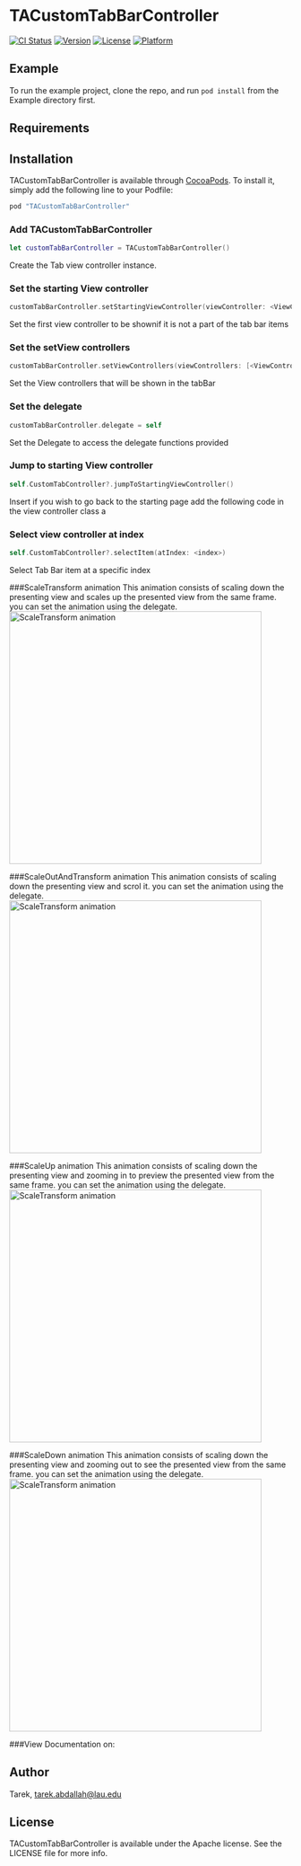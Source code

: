 # TACustomTabBarController

[![CI Status](http://img.shields.io/travis/Tarek/TACustomTabBarController.svg?style=flat)](https://travis-ci.org/Tarek/TACustomTabBarController)
[![Version](https://img.shields.io/cocoapods/v/TACustomTabBarController.svg?style=flat)](http://cocoapods.org/pods/TACustomTabBarController)
[![License](https://img.shields.io/cocoapods/l/TACustomTabBarController.svg?style=flat)](http://cocoapods.org/pods/TACustomTabBarController)
[![Platform](https://img.shields.io/cocoapods/p/TACustomTabBarController.svg?style=flat)](http://cocoapods.org/pods/TACustomTabBarController)

## Example

To run the example project, clone the repo, and run `pod install` from the Example directory first.

## Requirements

## Installation

TACustomTabBarController is available through [CocoaPods](http://cocoapods.org). To install
it, simply add the following line to your Podfile:

```swift
pod "TACustomTabBarController"
```
### Add TACustomTabBarController
```swift
let customTabBarController = TACustomTabBarController() 
```
Create the Tab view controller instance.

### Set the starting View controller
```swift
customTabBarController.setStartingViewController(viewController: <ViewController>)
```
Set the first view controller to be shownif it is not a part of the tab bar items

### Set the setView controllers
```swift
customTabBarController.setViewControllers(viewControllers: [<ViewController>,<ViewController>])
```
Set the View controllers that will be shown in the tabBar
### Set the delegate
```swift
customTabBarController.delegate = self

```
Set the Delegate to access the delegate functions provided

### Jump to starting View controller
```swift
self.CustomTabController?.jumpToStartingViewController()
```
Insert if you wish to go back to the starting page add the following code in the view controller class a

### Select view controller at index
```swift
self.CustomTabController?.selectItem(atIndex: <index>)
```
Select Tab Bar item at a specific index

###ScaleTransform animation
This animation consists of scaling down the presenting view and scales up the presented view from the same frame.
you can set the animation using the delegate.
<img src =''
alt="ScaleTransform animation" width='450'>

###ScaleOutAndTransform animation
This animation consists of scaling down the presenting view and scrol it.
you can set the animation using the delegate.
<img src =''
alt="ScaleTransform animation" width='450'>

###ScaleUp animation
This animation consists of scaling down the presenting view and zooming in to preview the presented view from the same frame.
you can set the animation using the delegate.
<img src =''
alt="ScaleTransform animation" width='450'>

###ScaleDown animation
This animation consists of scaling down the presenting view and zooming out to see the presented view from the same frame.
you can set the animation using the delegate.
<img src =''
alt="ScaleTransform animation" width='450'>

###View Documentation on:

## Author

Tarek, tarek.abdallah@lau.edu

## License

TACustomTabBarController is available under the Apache license. See the LICENSE file for more info.
